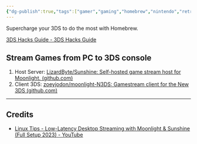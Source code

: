 ```yaml
---
{"dg-publish":true,"tags":["gamer","gaming","homebrew","nintendo","retro","emulation"],"permalink":"/developer/emulation/3DS Homebrew/","dgPassFrontmatter":true}
---
```


Supercharge your 3DS to do the most with Homebrew. 

[3DS Hacks Guide - 3DS Hacks Guide](https://3ds.hacks.guide/)
## Stream Games from PC to 3DS console
1. Host Server: [LizardByte/Sunshine: Self-hosted game stream host for Moonlight. (github.com)](https://github.com/LizardByte/Sunshine)
2. Client 3DS: [zoeyjodon/moonlight-N3DS: Gamestream client for the New 3DS (github.com)](https://github.com/zoeyjodon/moonlight-N3DS)

---
## Credits
- [Linux Tips - Low-Latency Desktop Streaming with Moonlight & Sunshine (Full Setup 2023) - YouTube](https://www.youtube.com/watch?v=CbCO3NJjIWs&t=1s)